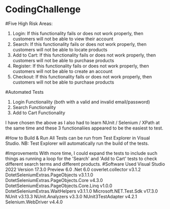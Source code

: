 # CodingChallenge

#Five High Risk Areas:

1)	Login:
	If this functionality fails or does not work properly, then customers will not be able to view their account
2)	Search:
	If this functionality fails or does not work properly, then customers will not be able to locate products
3)	Add to Cart:
	If this functionality fails or does not work properly, then customers will not be able to purchase products
4)	Register:
	If this functionality fails or does not work properly, then customers will not be able to create an account
5)	Checkout:
	If this functionality fails or does not work properly, then customers will not be able to purchase products

#Automated Tests
1)	Login Functionality (both with a valid and invalid email/password)
2)	Search Functionality
3)	Add to Cart Functionality

I have chosen the above as I also had to learn NUnit / Selenium / XPath at the same time and these 3 functionaliies appeared to be the easiest to test.

#How to Build & Run
All Tests can be run from Test Explorer in Visual Studio. NB: Test Explorer will automatically run the build of the tests.

#Improvements
With more time, I could expand the tests to include such things as running a loop for the 'Search' and 'Add to Cart' tests to check different search terms and different products.
#Software Used
Visual Studio 2022							Version 17.3.0 Preview 6.0
.Net										6.0
coverlet.collector							v3.1.2
DotetSeleniumExtras.PageObjects				v3.1.1.0
DotetSeleniumExtras.PageObjects.Core		v4.3.0
DotetSeleniumExtras.PageObjects.Core.Linq	v1.0.0
DotetSeleniumExtras.WaitHelpers				v3.1.1.0
Microsoft.NET.Test.Sdk						v17.3.0
NUnit										v3.13.3
NUnit.Analyzers								v3.3.0
NUnit3TestAdapter							v4.2.1
Selenium.WebDriver							v4.4.0